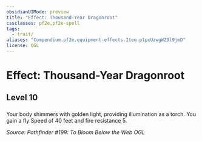 ```yaml
---
obsidianUIMode: preview
title: "Effect: Thousand-Year Dragonroot"
cssclasses: pf2e,pf2e-spell
tags:
  - trait/
aliases: "Compendium.pf2e.equipment-effects.Item.p1pxUzwgWZ9l9jmD"
license: OGL
---
```

# Effect: Thousand-Year Dragonroot
## Level 10
### 






Your body shimmers with golden light, providing illumination as a torch. You gain a fly Speed of 40 feet and fire resistance 5.

*Source: Pathfinder #199: To Bloom Below the Web*
*OGL*